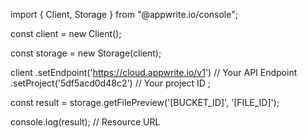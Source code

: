 import { Client,  Storage } from "@appwrite.io/console";

const client = new Client();

const storage = new Storage(client);

client
    .setEndpoint('https://cloud.appwrite.io/v1') // Your API Endpoint
    .setProject('5df5acd0d48c2') // Your project ID
;

const result = storage.getFilePreview('[BUCKET_ID]', '[FILE_ID]');

console.log(result); // Resource URL